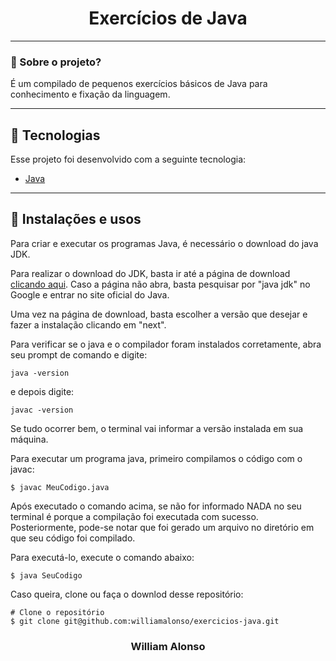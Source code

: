 <h1 align="center">
    Exercícios de Java
</h1>

---

</div>



### 🤔 Sobre o projeto?

É um compilado de pequenos exercícios básicos de Java para conhecimento e fixação da linguagem.

---

## 🚀 Tecnologias

Esse projeto foi desenvolvido com a seguinte tecnologia:

- [Java](https://www.java.com/pt-BR/)

---


## 🙅 Instalações e usos

Para criar e executar os programas Java, é necessário o download do java JDK.

Para realizar o download do JDK, basta ir até a página de download [clicando aqui](https://www.oracle.com/java/technologies/downloads/).
Caso a página não abra, basta pesquisar por "java jdk" no Google e entrar no site oficial do Java.

Uma vez na página de download, basta escolher a versão que desejar e fazer a instalação clicando em "next".

Para verificar se o java e o compilador foram instalados corretamente, abra seu prompt de comando e digite:

```
java -version
```
e depois digite:

```
javac -version
```

Se tudo ocorrer bem, o terminal vai informar a versão instalada em sua máquina.

Para executar um programa java, primeiro compilamos o código com o javac:
```
$ javac MeuCodigo.java
```

Após executado o comando acima, se não for informado NADA no seu terminal é porque a compilação foi executada com sucesso. Posteriormente, pode-se notar que foi gerado um arquivo no diretório em que seu código foi compilado.

Para executá-lo, execute o comando abaixo:

```
$ java SeuCodigo
```

Caso queira, clone ou faça o downlod desse repositório:

```
# Clone o repositório
$ git clone git@github.com:williamalonso/exercicios-java.git
```

<h3 align="center">William Alonso</h3>
